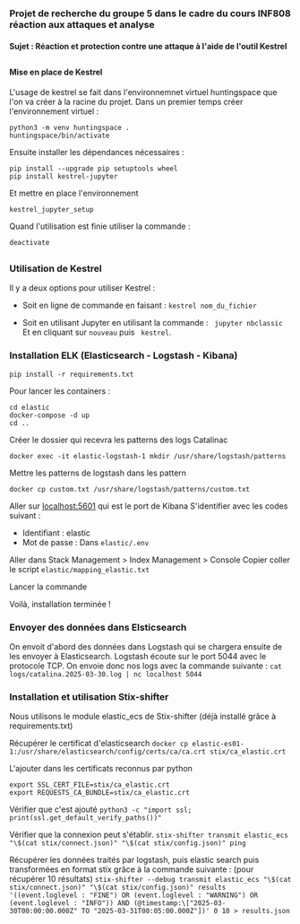 ### Projet de recherche du groupe 5 dans le cadre du cours INF808 réaction aux attaques et analyse

#### Sujet : Réaction et protection contre une attaque à l'aide de l'outil Kestrel 



##
#### Mise en place de Kestrel
L'usage de kestrel se fait dans l'environnemnet virtuel huntingspace que l'on va créer à la racine du projet. Dans un premier temps créer l'environnement virtuel : 
``` 
python3 -m venv huntingspace .
huntingspace/bin/activate
```
  
Ensuite installer les dépendances nécessaires :
```
pip install --upgrade pip setuptools wheel
pip install kestrel-jupyter
```

Et mettre en place l'environnement 
```
kestrel_jupyter_setup
```

Quand l'utilisation est finie utiliser la commande : 

```deactivate```


##
### Utilisation de Kestrel 
Il y a deux options pour utiliser Kestrel :

- Soit en ligne de commande en faisant :
```kestrel nom_du_fichier```

- Soit en utilisant Jupyter en utilisant la commande :
``` jupyter nbclassic```
Et en cliquant sur ```nouveau``` puis ``` kestrel```.


### Installation ELK (Elasticsearch - Logstash - Kibana)
```
pip install -r requirements.txt
```

Pour lancer les containers :  
```
cd elastic
docker-compose -d up
cd ..
```

Créer le dossier qui recevra les patterns des logs Catalinac  
```
docker exec -it elastic-logstash-1 mkdir /usr/share/logstash/patterns
```

Mettre les patterns de logstash dans les pattern  
```
docker cp custom.txt /usr/share/logstash/patterns/custom.txt
```

Aller sur [localhost:5601](http://localhost:5601/) qui est le port de Kibana
S'identifier avec les codes suivant :
- Identifiant : elastic
- Mot de passe : Dans ```elastic/.env```

Aller dans Stack Management > Index Management > Console
Copier coller le script ```elastic/mapping_elastic.txt```

Lancer la commande

Voilà, installation terminée !

### Envoyer des données dans Elsticsearch

On envoit d'abord des données dans Logstash qui se chargera ensuite de les envoyer à Elasticsearch.
Logstash écoute sur le port 5044 avec le protocole TCP. On envoie donc nos logs avec la commande suivante :
```cat logs/catalina.2025-03-30.log | nc localhost 5044```

### Installation et utilisation Stix-shifter
Nous utilisons le module elastic_ecs de Stix-shifter (déjà installé grâce à requirements.txt) 

Récupérer le certificat d'elasticsearch
```docker cp elastic-es01-1:/usr/share/elasticsearch/config/certs/ca/ca.crt stix/ca_elastic.crt```

L'ajouter dans les certificats reconnus par python
```
export SSL_CERT_FILE=stix/ca_elastic.crt 
export REQUESTS_CA_BUNDLE=stix/ca_elastic.crt
```

Vérifier que c'est ajouté
```python3 -c "import ssl; print(ssl.get_default_verify_paths())"```

Vérifier que la connexion peut s'établir.
```stix-shifter transmit elastic_ecs "\$(cat stix/connect.json)" "\$(cat stix/config.json)" ping```

Récupérer les données traités par logstash, puis elastic search puis transformées en format stix grâce à la commande suivante : (pour récupérer 10 résultats)
```stix-shifter --debug transmit elastic_ecs "\$(cat stix/connect.json)" "\$(cat stix/config.json)" results '((event.loglevel : "FINE") OR (event.loglevel : "WARNING") OR (event.loglevel : "INFO")) AND (@timestamp:\["2025-03-30T00:00:00.000Z" TO "2025-03-31T00:05:00.000Z"])' 0 10 > results.json```
